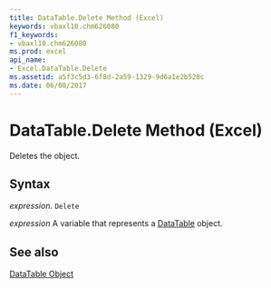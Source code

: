 ```yaml
---
title: DataTable.Delete Method (Excel)
keywords: vbaxl10.chm626080
f1_keywords:
- vbaxl10.chm626080
ms.prod: excel
api_name:
- Excel.DataTable.Delete
ms.assetid: a5f3c5d3-6f8d-2a59-1329-9d6a1e2b528c
ms.date: 06/08/2017
---
```



# DataTable.Delete Method (Excel)

Deletes the object.


## Syntax

 _expression_. `Delete`

 _expression_ A variable that represents a [DataTable](Excel.DataTable-graph-property.md) object.


## See also


[DataTable Object](Excel.DataTable(object).md)

